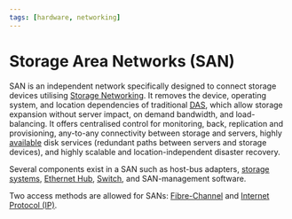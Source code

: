 ```yaml
---
tags: [hardware, networking]
---
```


# Storage Area Networks (SAN)

SAN is an independent network specifically designed to connect storage devices
utilising [Storage Networking](202302131647.md). It removes the device,
operating system, and location dependencies of traditional
[DAS](202302131604.md), which allow storage expansion without server impact, on
demand bandwidth, and load-balancing. It offers centralised control for
monitoring, back, replication and provisioning, any-to-any connectivity between
storage and servers, highly [available](202210022157.md) disk services
(redundant paths between servers and storage devices), and highly scalable and
location-independent disaster recovery.

Several components exist in a SAN such as host-bus adapters,
[storage systems](202302131604.md), [Ethernet Hub](202207061148.md),
[Switch](202207051907.md), and SAN-management software.

Two access methods are allowed for SANs: [Fibre-Channel](202302131547.md) and
[Internet Protocol (IP)](202206151223.md).
